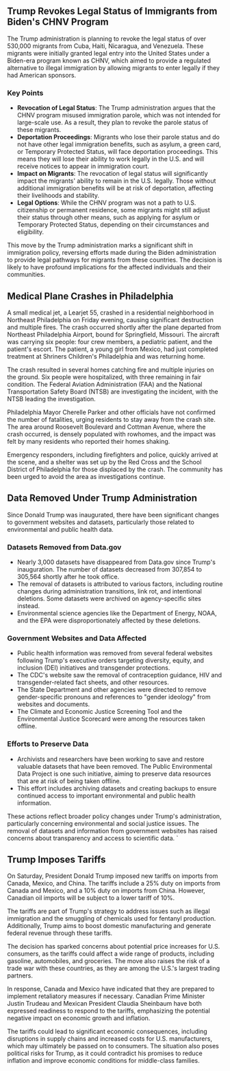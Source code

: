 ## Trump Revokes Legal Status of Immigrants from Biden's CHNV Program

The Trump administration is planning to revoke the legal status of over 530,000 migrants from Cuba,
Haiti, Nicaragua, and Venezuela. These migrants were initially granted legal entry into the United
States under a Biden-era program known as CHNV, which aimed to provide a regulated alternative to
illegal immigration by allowing migrants to enter legally if they had American sponsors.

### Key Points

- **Revocation of Legal Status**: The Trump administration argues that the CHNV program misused
  immigration parole, which was not intended for large-scale use. As a result, they plan to revoke
  the parole status of these migrants.
- **Deportation Proceedings**: Migrants who lose their parole status and do not have other legal
  immigration benefits, such as asylum, a green card, or Temporary Protected Status, will face
  deportation proceedings. This means they will lose their ability to work legally in the U.S. and
  will receive notices to appear in immigration court.
- **Impact on Migrants**: The revocation of legal status will significantly impact the migrants'
  ability to remain in the U.S. legally. Those without additional immigration benefits will be at
  risk of deportation, affecting their livelihoods and stability.
- **Legal Options**: While the CHNV program was not a path to U.S. citizenship or permanent
  residence, some migrants might still adjust their status through other means, such as applying for
  asylum or Temporary Protected Status, depending on their circumstances and eligibility.

This move by the Trump administration marks a significant shift in immigration policy, reversing
efforts made during the Biden administration to provide legal pathways for migrants from these
countries. The decision is likely to have profound implications for the affected individuals and
their communities.

## Medical Plane Crashes in Philadelphia

A small medical jet, a Learjet 55, crashed in a residential neighborhood in Northeast Philadelphia
on Friday evening, causing significant destruction and multiple fires. The crash occurred shortly
after the plane departed from Northeast Philadelphia Airport, bound for Springfield, Missouri. The
aircraft was carrying six people: four crew members, a pediatric patient, and the patient's escort.
The patient, a young girl from Mexico, had just completed treatment at Shriners Children's
Philadelphia and was returning home.

The crash resulted in several homes catching fire and multiple injuries on the ground. Six people
were hospitalized, with three remaining in fair condition. The Federal Aviation Administration (FAA)
and the National Transportation Safety Board (NTSB) are investigating the incident, with the NTSB
leading the investigation.

Philadelphia Mayor Cherelle Parker and other officials have not confirmed the number of fatalities,
urging residents to stay away from the crash site. The area around Roosevelt Boulevard and Cottman
Avenue, where the crash occurred, is densely populated with rowhomes, and the impact was felt by
many residents who reported their homes shaking.

Emergency responders, including firefighters and police, quickly arrived at the scene, and a shelter
was set up by the Red Cross and the School District of Philadelphia for those displaced by the
crash. The community has been urged to avoid the area as investigations continue.

## Data Removed Under Trump Administration

Since Donald Trump was inaugurated, there have been significant changes to government websites and
datasets, particularly those related to environmental and public health data.

### Datasets Removed from Data.gov

- Nearly 3,000 datasets have disappeared from Data.gov since Trump's inauguration. The number of
  datasets decreased from 307,854 to 305,564 shortly after he took office.
- The removal of datasets is attributed to various factors, including routine changes during
  administration transitions, link rot, and intentional deletions. Some datasets were archived on
  agency-specific sites instead.
- Environmental science agencies like the Department of Energy, NOAA, and the EPA were
  disproportionately affected by these deletions.

### Government Websites and Data Affected

- Public health information was removed from several federal websites following Trump's executive
  orders targeting diversity, equity, and inclusion (DEI) initiatives and transgender protections.
- The CDC's website saw the removal of contraception guidance, HIV and transgender-related fact
  sheets, and other resources.
- The State Department and other agencies were directed to remove gender-specific pronouns and
  references to "gender ideology" from websites and documents.
- The Climate and Economic Justice Screening Tool and the Environmental Justice Scorecard were among
  the resources taken offline.

### Efforts to Preserve Data

- Archivists and researchers have been working to save and restore valuable datasets that have been
  removed. The Public Environmental Data Project is one such initiative, aiming to preserve data
  resources that are at risk of being taken offline.
- This effort includes archiving datasets and creating backups to ensure continued access to
  important environmental and public health information.

These actions reflect broader policy changes under Trump's administration, particularly concerning
environmental and social justice issues. The removal of datasets and information from government
websites has raised concerns about transparency and access to scientific data. \`

## Trump Imposes Tariffs

On Saturday, President Donald Trump imposed new tariffs on imports from Canada, Mexico, and China.
The tariffs include a 25% duty on imports from Canada and Mexico, and a 10% duty on imports from
China. However, Canadian oil imports will be subject to a lower tariff of 10%.

The tariffs are part of Trump's strategy to address issues such as illegal immigration and the
smuggling of chemicals used for fentanyl production. Additionally, Trump aims to boost domestic
manufacturing and generate federal revenue through these tariffs.

The decision has sparked concerns about potential price increases for U.S. consumers, as the tariffs
could affect a wide range of products, including gasoline, automobiles, and groceries. The move also
raises the risk of a trade war with these countries, as they are among the U.S.'s largest trading
partners.

In response, Canada and Mexico have indicated that they are prepared to implement retaliatory
measures if necessary. Canadian Prime Minister Justin Trudeau and Mexican President Claudia
Sheinbaum have both expressed readiness to respond to the tariffs, emphasizing the potential
negative impact on economic growth and inflation.

The tariffs could lead to significant economic consequences, including disruptions in supply chains
and increased costs for U.S. manufacturers, which may ultimately be passed on to consumers. The
situation also poses political risks for Trump, as it could contradict his promises to reduce
inflation and improve economic conditions for middle-class families.
